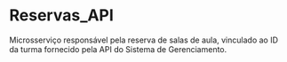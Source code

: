 # Reservas_API
Microsserviço responsável pela reserva de salas de aula, vinculado ao ID da turma fornecido pela API do Sistema de Gerenciamento.
